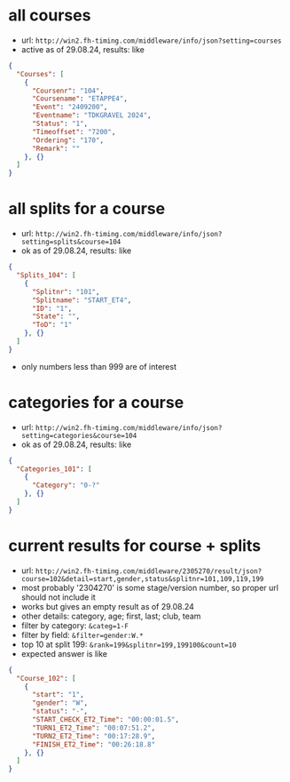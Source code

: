 # all courses
- url: `http://win2.fh-timing.com/middleware/info/json?setting=courses`
- active as of 29.08.24, results: like
``` json
{
  "Courses": [
    {
      "Coursenr": "104",
      "Coursename": "ETAPPE4",
      "Event": "2409200",
      "Eventname": "TDKGRAVEL 2024",
      "Status": "1",
      "Timeoffset": "7200",
      "Ordering": "170",
      "Remark": ""
    }, {}
  ]
}
```

# all splits for a course
- url: `http://win2.fh-timing.com/middleware/info/json?setting=splits&course=104`
- ok as of 29.08.24, results: like
``` json
{
  "Splits_104": [
    {
      "Splitnr": "101",
      "Splitname": "START_ET4",
      "ID": "1",
      "State": "",
      "ToD": "1"
    }, {}
  ]
}
```
- only numbers less than 999 are of interest

# categories for a course
- url: `http://win2.fh-timing.com/middleware/info/json?setting=categories&course=104`
- ok as of 29.08.24, results: like
``` json
{
  "Categories_101": [
    {
      "Category": "0-?"
    }, {}
  ]
}
```

# current results for course + splits
- url: `http://win2.fh-timing.com/middleware/2305270/result/json?course=102&detail=start,gender,status&splitnr=101,109,119,199`
- most probably '2304270' is some stage/version number, so proper url should not include it
- works but gives an empty result as of 29.08.24
- other details: category, age; first, last; club, team
- filter by category: `&categ=1-F`
- filter by field: `&filter=gender:W.*`
- top 10 at split 199: `&rank=199&splitnr=199,199100&count=10`
- expected answer is like
``` json
{
  "Course_102": [
    {
      "start": "1",
      "gender": "W",
      "status": "-",
      "START_CHECK_ET2_Time": "00:00:01.5",
      "TURN1_ET2_Time": "00:07:51.2",
      "TURN2_ET2_Time": "00:17:28.9",
      "FINISH_ET2_Time": "00:26:18.8"
    }, {}
  ]
}
```
